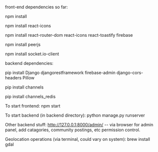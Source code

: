 front-end dependencies so far:

npm install

npm install react-icons

npm install react-router-dom react-icons react-toastify firebase

npm install peerjs

npm install socket.io-client


backend dependencies:

pip install Django djangorestframework firebase-admin django-cors-headers Pillow

pip install channels

pip install channels_redis


To start frontend:
npm start 

To start backend (in backend directory):
python manage.py runserver


Other backend stuff:
http://127.0.0.1:8000/admin/ -- via browser for admin panel, add catagories, community postings, etc permission control.


Geolocation operations (via terminal, could vary on system):
brew install gdal


